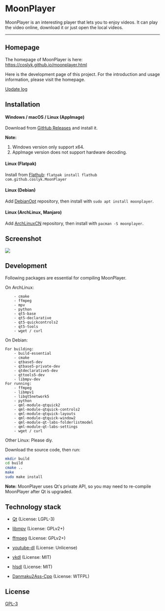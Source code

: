 # MoonPlayer

MoonPlayer is an interesting player that lets you to enjoy videos. It can play the video online, download it or just open the local videos.

***

## Homepage

The homepage of MoonPlayer is here: https://coslyk.github.io/moonplayer.html

Here is the development page of this project. For the introduction and usage information, please visit the homepage.

[Update log](https://github.com/coslyk/moonplayer/blob/develop/NEWS.md)

## Installation

#### Windows / macOS / Linux (AppImage)

Download from [GitHub Releases](https://github.com/coslyk/MoonPlayer/releases) and install it.

**Note:**
1. Windows version only support x64.
2. AppImage version does not support hardware decoding.

#### Linux (Flatpak)

Install from [Flathub](https://flathub.org/apps/details/com.github.coslyk.MoonPlayer): `flatpak install flathub com.github.coslyk.MoonPlayer`

#### Linux (Debian)

Add [DebianOpt](https://github.com/coslyk/debianopt-repo) repository, then install with `sudo apt install moonplayer`.

#### Linux (ArchLinux, Manjaro)

Add [ArchLinuxCN](https://www.archlinuxcn.org/archlinux-cn-repo-and-mirror/) repository, then install with `pacman -S moonplayer`.

## Screenshot

![](https://coslyk.github.io/files/moonplayer-play.png)

## Development

Following packages are essential for compiling MoonPlayer.

On ArchLinux:

```
    - cmake
    - ffmpeg
    - mpv
    - python
    - qt5-base
    - qt5-declarative
    - qt5-quickcontrols2
    - qt5-tools
    - wget / curl
```

On Debian:

```
For building:
    - build-essential
    - cmake
    - qtbase5-dev
    - qtbase5-private-dev
    - qtdeclarative5-dev
    - qttools5-dev
    - libmpv-dev
For running:
    - ffmpeg
    - libmpv1
    - libqt5network5
    - python
    - qml-module-qtquick2
    - qml-module-qtquick-controls2
    - qml-module-qtquick-layouts
    - qml-module-qtquick-window2
    - qml-module-qt-labs-folderlistmodel
    - qml-module-qt-labs-settings
    - wget / curl
```

Other Linux: Please diy.

Download the source code, then run:

```bash
mkdir build
cd build
cmake ..
make
sudo make install
```

**Note:** MoonPlayer uses Qt's private API, so you may need to re-compile MoonPlayer after Qt is upgraded.

## Technology stack

- [Qt](https://www.qt.io/) (License: LGPL-3)

- [libmpv](https://mpv.io/) (License: GPLv2+)

- [ffmpeg](https://ffmpeg.org/) (License: GPLv2+)

- [youtube-dl](https://yt-dl.org/) (License: Unlicense)

- [ykdl](https://github.com/zhangn1985/ykdl) (License: MIT)

- [hlsdl](https://github.com/selsta/hlsdl) (License: MIT)

- [Danmaku2Ass-Cpp](https://github.com/coslyk/danmaku2ass_cpp) (License: WTFPL)

## License

[GPL-3](https://github.com/coslyk/moonplayer/blob/develop/LICENSE)
